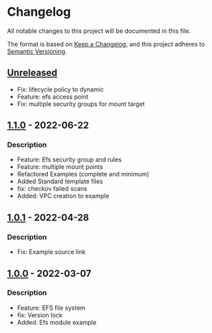 # Changelog
All notable changes to this project will be documented in this file.

The format is based on [Keep a Changelog](https://keepachangelog.com/en/1.0.0/),
and this project adheres to [Semantic Versioning](https://semver.org/spec/v2.0.0.html).

## [Unreleased]
- Fix: lifecycle policy to dynamic
- Feature: efs access point
- Fix: multiple security groups for mount target

## [1.1.0] - 2022-06-22
### Description
- Feature: Efs security group and rules
- Feature: multiple mount points
- Refactored Examples (complete and minimum)
- Added Standard template files
- fix: checkov failed scans
- Added: VPC creation to example

## [1.0.1] - 2022-04-28
### Description
- Fix: Example source link

## [1.0.0] - 2022-03-07
### Description
- Feature: EFS file system
- fix: Version lock
- Added: Efs module example

[Unreleased]: https://github.com/boldlink/terraform-aws-efs/compare/1.1.0...HEAD

[1.1.0]: https://github.com/boldlink/terraform-aws-efs/releases/tag/1.1.0

[1.0.1]: https://github.com/boldlink/terraform-aws-efs/releases/tag/1.0.1

[1.0.0]: https://github.com/boldlink/terraform-aws-efs/releases/tag/1.0.0
